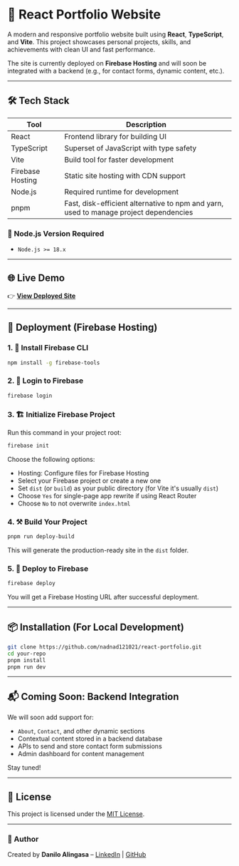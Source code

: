 # 🚀 React Portfolio Website

A modern and responsive portfolio website built using **React**, **TypeScript**, and **Vite**. This project showcases personal projects, skills, and achievements with clean UI and fast performance.

The site is currently deployed on **Firebase Hosting** and will soon be integrated with a backend (e.g., for contact forms, dynamic content, etc.).

---

## 🛠️ Tech Stack

| Tool          | Description                               |
|---------------|-------------------------------------------|
| React         | Frontend library for building UI          |
| TypeScript    | Superset of JavaScript with type safety   |
| Vite          | Build tool for faster development         |
| Firebase Hosting | Static site hosting with CDN support  |
| Node.js       | Required runtime for development          |
| pnpm          | Fast, disk-efficient alternative to npm and yarn, used to manage project dependencies |


### 🔧 Node.js Version Required

- `Node.js >= 18.x`

---

## 🌐 Live Demo

👉 **[View Deployed Site](https://danilo-alingasa.web.app)**

---

## 🚀 Deployment (Firebase Hosting)

### 1. 🔧 Install Firebase CLI

```bash
npm install -g firebase-tools
```

### 2. 🔑 Login to Firebase

```bash
firebase login
```

### 3. 🏗️ Initialize Firebase Project

Run this command in your project root:

```bash
firebase init
```

Choose the following options:
- Hosting: Configure files for Firebase Hosting
- Select your Firebase project or create a new one
- Set `dist` (or `build`) as your public directory (for Vite it's usually `dist`)
- Choose `Yes` for single-page app rewrite if using React Router
- Choose `No` to not overwrite `index.html`

### 4. ⚒️ Build Your Project

```bash
pnpm run deploy-build
```

This will generate the production-ready site in the `dist` folder.

### 5. 🚀 Deploy to Firebase

```bash
firebase deploy
```

You will get a Firebase Hosting URL after successful deployment.

---

## 📦 Installation (For Local Development)

```bash
git clone https://github.com/nadnad121021/react-portfolio.git
cd your-repo
pnpm install
pnpm run dev
```

---

## 📬 Coming Soon: Backend Integration

We will soon add support for:
- `About`, `Contact`, and other dynamic sections
- Contextual content stored in a backend database
- APIs to send and store contact form submissions
- Admin dashboard for content management

Stay tuned!

---

## 📄 License

This project is licensed under the [MIT License](LICENSE).

---

### 👤 Author

Created by **Danilo Alingasa** – [LinkedIn](https://www.linkedin.com/in/danilo-alingasa-a727241a2/) | [GitHub](https://github.com/nadnad121021)